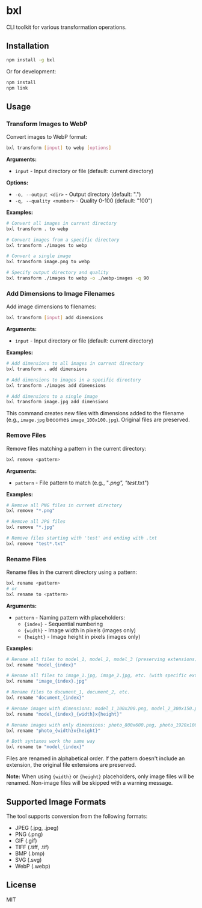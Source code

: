 # bxl

CLI toolkit for various transformation operations.

## Installation

```bash
npm install -g bxl
```

Or for development:

```bash
npm install
npm link
```

## Usage

### Transform Images to WebP

Convert images to WebP format:

```bash
bxl transform [input] to webp [options]
```

**Arguments:**

- `input` - Input directory or file (default: current directory)

**Options:**

- `-o, --output <dir>` - Output directory (default: ".")
- `-q, --quality <number>` - Quality 0-100 (default: "100")

**Examples:**

```bash
# Convert all images in current directory
bxl transform . to webp

# Convert images from a specific directory
bxl transform ./images to webp

# Convert a single image
bxl transform image.png to webp

# Specify output directory and quality
bxl transform ./images to webp -o ./webp-images -q 90
```

### Add Dimensions to Image Filenames

Add image dimensions to filenames:

```bash
bxl transform [input] add dimensions
```

**Arguments:**

- `input` - Input directory or file (default: current directory)

**Examples:**

```bash
# Add dimensions to all images in current directory
bxl transform . add dimensions

# Add dimensions to images in a specific directory
bxl transform ./images add dimensions

# Add dimensions to a single image
bxl transform image.jpg add dimensions
```

This command creates new files with dimensions added to the filename (e.g., `image.jpg` becomes `image_100x100.jpg`). Original files are preserved.

### Remove Files

Remove files matching a pattern in the current directory:

```bash
bxl remove <pattern>
```

**Arguments:**

- `pattern` - File pattern to match (e.g., "_.png", "test_.txt")

**Examples:**

```bash
# Remove all PNG files in current directory
bxl remove "*.png"

# Remove all JPG files
bxl remove "*.jpg"

# Remove files starting with 'test' and ending with .txt
bxl remove "test*.txt"
```

### Rename Files

Rename files in the current directory using a pattern:

```bash
bxl rename <pattern>
# or
bxl rename to <pattern>
```

**Arguments:**

- `pattern` - Naming pattern with placeholders:
  - `{index}` - Sequential numbering
  - `{width}` - Image width in pixels (images only)
  - `{height}` - Image height in pixels (images only)

**Examples:**

```bash
# Rename all files to model_1, model_2, model_3 (preserving extensions)
bxl rename "model_{index}"

# Rename all files to image_1.jpg, image_2.jpg, etc. (with specific extension)
bxl rename "image_{index}.jpg"

# Rename files to document_1, document_2, etc.
bxl rename "document_{index}"

# Rename images with dimensions: model_1_100x200.png, model_2_300x150.png, etc.
bxl rename "model_{index}_{width}x{height}"

# Rename images with only dimensions: photo_800x600.png, photo_1920x1080.jpg, etc.
bxl rename "photo_{width}x{height}"

# Both syntaxes work the same way
bxl rename to "model_{index}"
```

Files are renamed in alphabetical order. If the pattern doesn't include an extension, the original file extensions are preserved.

**Note:** When using `{width}` or `{height}` placeholders, only image files will be renamed. Non-image files will be skipped with a warning message.

## Supported Image Formats

The tool supports conversion from the following formats:

- JPEG (.jpg, .jpeg)
- PNG (.png)
- GIF (.gif)
- TIFF (.tiff, .tif)
- BMP (.bmp)
- SVG (.svg)
- WebP (.webp)

## License

MIT
